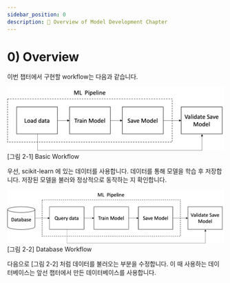 ```yaml
---
sidebar_position: 0
description: 📌 Overview of Model Development Chapter
---
```


# 0) Overview

이번 챕터에서 구현할 workflow는 다음과 같습니다.

<div style={{textAlign: 'center'}}>

![basic workflow](./img/model-development-1.png)
[그림 2-1] Basic Workflow
</div>

우선, scikit-learn 에 있는 데이터를 사용합니다. 데이터를 통해 모델을 학습 후 저장합니다. 저장된 모델을 불러와 정상적으로 동작하는 지 확인합니다.

<div style={{textAlign: 'center'}}>

![database workflow](./img/model-development-2.png)
[그림 2-2] Database Workflow
</div>

다음으로 [그림 2-2] 처럼 데이터를 불러오는 부분을 수정합니다. 이 때 사용하는 데이터베이스는 앞선 챕터에서 만든 데이터베이스를 사용합니다.
